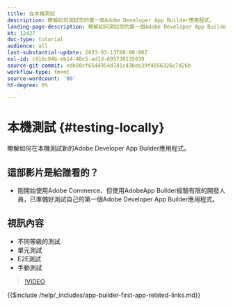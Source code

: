 ```yaml
---
title: 在本機測試
description: 瞭解如何測試您的第一個Adobe Developer App Builder應用程式。
landing-page-description: 瞭解如何測試您的第一個Adobe Developer App Builder應用程式。
kt: 12427
doc-type: tutorial
audience: all
last-substantial-update: 2023-03-13T00:00:00Z
exl-id: c916c94b-eb14-48c5-ad1d-695730135939
source-git-commit: edb98cf6544954d741c43beb39f4056326c7d26b
workflow-type: tm+mt
source-wordcount: '80'
ht-degree: 0%

---
```


# 本機測試 {#testing-locally}

瞭解如何在本機測試新的Adobe Developer App Builder應用程式。

## 這部影片是給誰看的？

* 剛開始使用Adobe Commerce、但使用AdobeApp Builder經驗有限的開發人員，已準備好測試自己的第一個Adobe Developer App Builder應用程式。

## 視訊內容

* 不同等級的測試
* 單元測試
* E2E測試
* 手動測試

>[!VIDEO](https://video.tv.adobe.com/v/3416594?quality=12&learn=on)

{{$include /help/_includes/app-builder-first-app-related-links.md}}
